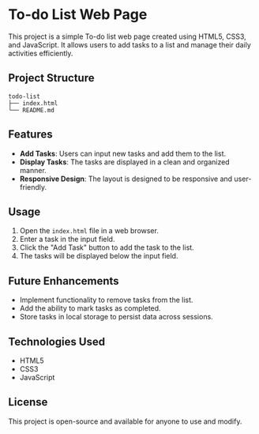 # To-do List Web Page

This project is a simple To-do list web page created using HTML5, CSS3, and JavaScript. It allows users to add tasks to a list and manage their daily activities efficiently.

## Project Structure

```
todo-list
├── index.html
└── README.md
```

## Features

- **Add Tasks**: Users can input new tasks and add them to the list.
- **Display Tasks**: The tasks are displayed in a clean and organized manner.
- **Responsive Design**: The layout is designed to be responsive and user-friendly.

## Usage

1. Open the `index.html` file in a web browser.
2. Enter a task in the input field.
3. Click the "Add Task" button to add the task to the list.
4. The tasks will be displayed below the input field.

## Future Enhancements

- Implement functionality to remove tasks from the list.
- Add the ability to mark tasks as completed.
- Store tasks in local storage to persist data across sessions.

## Technologies Used

- HTML5
- CSS3
- JavaScript

## License

This project is open-source and available for anyone to use and modify.